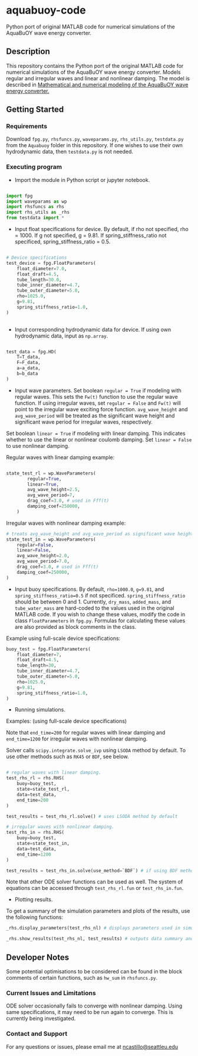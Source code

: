 # aquabuoy-code

Python port of original MATLAB code for numerical simulations of the AquaBuOY wave energy converter.

## Description

This repository contains the Python port of the original MATLAB code for numerical simulations of the AquaBuOY wave energy converter. Models regular and irregular waves and linear and nonlinear damping. The model is described in [Mathematical and numerical modeling of the AquaBuOY wave energy converter.](https://www.researchgate.net/publication/48776715_Mathematical_and_numerical_modeling_of_the_AquaBuOY_wave_energy_converter)

## Getting Started

### Requirements

Download `fpg.py`, `rhsfuncs.py`, `waveparams.py`, `rhs_utils.py`, `testdata.py` from the `Aquabuoy` folder in this repository. If one wishes to use their own hydrodynamic data, then `testdata.py` is not needed.

### Executing program

* Import the module in Python script or jupyter notebook.

``` python

import fpg
import waveparams as wp
import rhsfuncs as rhs
import rhs_utils as _rhs
from testdata import *

```

* Input float specifications for device.
By default, if rho not specified, rho = 1000. If g not specified, g = 9.81. If spring_stiffness_ratio not specificed, spring_stiffness_ratio = 0.5.

``` python

# Device specifications
test_device = fpg.FloatParameters(
    float_diameter=7.0,
    float_draft=4.5,
    tube_length=30.0,
    tube_inner_diameter=4.7,
    tube_outer_diameter=5.0,
    rho=1025.0,
    g=9.81,
    spring_stiffness_ratio=1.0,
)
    
```

* Input corresponding hydrodynamic data for device. If using own hydrodynamic data, input as `np.array`.

``` python

test_data = fpg.HD(
    T=T_data,
    F=F_data,
    a=a_data,
    b=b_data
)

```

* Input wave parameters.
Set boolean `regular = True` if modeling with regular waves. This sets the `Fw(t)` function to use the regular wave function. If using irregular waves, set `regular = False` and `Fw(t)` will point to the irregular wave exciting force function. `avg_wave_height` and `avg_wave_period` will be treated as the significant wave height and significant wave period for irregular waves, respectively.

Set boolean `linear = True` if modeling with linear damping. This indicates whether to use the linear or nonlinear coulomb damping. Set `linear = False` to use nonlinear damping.

Regular waves with linear damping example:

``` python

state_test_rl = wp.WaveParameters(
        regular=True,
        linear=True,
        avg_wave_height=2.5,
        avg_wave_period=7,
        drag_coef=3.0, # used in Fff(t)
        damping_coef=250000,
    )
```

Irregular waves with nonlinear damping example:

``` python
# treats avg_wave_height and avg_wave_period as significant wave height and period
state_test_in = wp.WaveParameters(
    regular=False,
    linear=False,
    avg_wave_height=2.0,
    avg_wave_period=7.0,
    drag_coef=3.0, # used in Fff(t)
    damping_coef=250000,
)
```

* Input buoy specifications.
By default, `rho=1000.0`, `g=9.81`, and `spring_stiffness_ratio=0.5` if not specificed. `spring_stiffness_ratio` should be between 0 and 1. Currently, `dry_mass`, `added_mass`, and `tube_water_mass` are hard-coded to the values used in the original MATLAB code. If you wish to change these values, modify the code in class `FloatParameters` in `fpg.py`. Formulas for calculating these values are also provided as block comments in the class.

Example using full-scale device specifications:

``` python
buoy_test = fpg.FloatParameters(
    float_diameter=7,
    float_draft=4.5,
    tube_length=30,
    tube_inner_diameter=4.7,
    tube_outer_diameter=5.0,
    rho=1025.0,
    g=9.81,
    spring_stiffness_ratio=1.0,
)
```

* Running simulations.

Examples: (using full-scale device specifications)

Note that `end_time=200` for regular waves with linear damping and `end_time=1200` for irregular waves with nonlinear damping.

Solver calls `scipy.integrate.solve_ivp` using `LSODA` method by default. To use other methods such as `RK45` or `BDF`, see below.

``` python

# regular waves with linear damping.
test_rhs_rl = rhs.RHS(
    buoy=buoy_test,
    state=state_test_rl,
    data=test_data,
    end_time=200
)

test_results = test_rhs_rl.solve() # uses LSODA method by default

# irregular waves with nonlinear damping.
test_rhs_in = rhs.RHS(
    buoy=buoy_test,
    state=state_test_in,
    data=test_data,
    end_time=1200
)

test_results = test_rhs_in.solve(use_method=`BDF`) # if using BDF method

```

Note that other ODE solver functions can be used as well. The system of equations can be accessed through `test_rhs_rl.fun` or `test_rhs_in.fun`.

* Plotting results.

To get a summary of the simulation parameters and plots of the results, use the following functions:

``` python
_rhs.display_parameters(test_rhs_nl) # displays parameters used in simulation

_rhs.show_results(test_rhs_nl, test_results) # outputs data summary and plots

```

## Developer Notes

Some potential optimisations to be considered can be found in the block comments of certain functions, such as `hw_sum` in `rhsfuncs.py`.

### Current Issues and Limitations

ODE solver occasionally fails to converge with nonlinear damping. Using same specifications, it may need to be run again to converge. This is currently being investigated.

### Contact and Support

For any questions or issues, please email me at [ncastillo@seattleu.edu](ncastillo@seattleu.edu)
